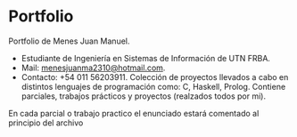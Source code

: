 # Portfolio
Portfolio de Menes Juan Manuel.
-  Estudiante de Ingeniería en Sistemas de Información de UTN FRBA.
-  Mail: menesjuanma2310@hotmail.com.
-  Contacto: +54 011 56203911.
Colección de proyectos llevados a cabo en distintos lenguajes de programación como: C, Haskell, Prolog. Contiene parciales, trabajos prácticos y proyectos (realzados todos por mi).

En cada parcial o trabajo practico el enunciado estará comentado al principio del archivo
